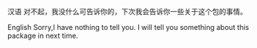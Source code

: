 汉语
对不起，我没什么可告诉你的，下次我会告诉你一些关于这个包的事情。

English
Sorry,I have nothing to tell you.
I will tell you something about this package in next time.
